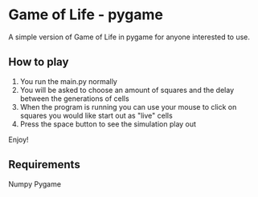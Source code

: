 # Game of Life - pygame

A simple version of Game of Life in pygame for anyone interested to use.

## How to play
1. You run the main.py normally
2. You will be asked to choose an amount of squares and the delay between the generations of cells
3. When the program is running you can use your mouse to click on squares you would like start out as "live" cells
4. Press the space button to see the simulation play out

Enjoy!

## Requirements
Numpy
Pygame
